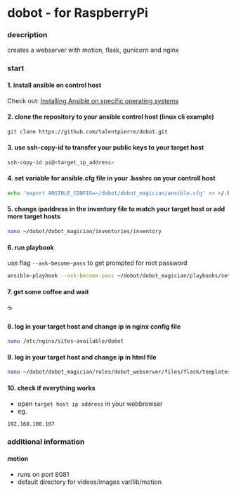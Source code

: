 # dobot - for RaspberryPi

### description

creates a webserver with motion, flask, gunicorn and nginx

### start

####  1. install ansible on control host
Check out: [Installing Ansible on specific operating systems](https://docs.ansible.com/ansible/latest/installation_guide/intro_installation.html#installing-ansible-on-specific-operating-systems)
####  2. clone the repository to your ansible control host (linux cli example)
```sh
git clone https://github.com/talentpierre/dobot.git
```
####  3. use ssh-copy-id to transfer your public keys to your target host
```sh
ssh-copy-id pi@<target_ip_address> 
```
####  4. set variable for ansible.cfg file in your .bashrc on your controll host
```sh
echo 'export ANSIBLE_CONFIG=~/dobot/dobot_magician/ansible.cfg' >> ~/.bashrc 
```
####  5. change ipaddress in the inventory file to match your target host or add more target hosts
```sh
nano ~/dobot/dobot_magician/inventories/inventory
```
####  6. run playbook 
use flag `--ask-become-pass` to get prompted for root password        
```sh
ansible-playbook --ask-become-pass ~/dobot/dobot_magician/playbooks/setup_dobot_webserver.yml
```
####  7. get some coffee and wait
:coffee:
####  8. log in your target host and change ip in nginx config file
```sh
nano /etc/nginx/sites-available/dobot
```
####  9. log in your target host and change ip in html file
```sh
nano ~/dobot/dobot_magician/roles/dobot_webserver/files/flask/templates/index.html
```
####  10. check if everything works
- open `target host ip address` in your webbrowser
- eg. 
```sh 
192.168.100.107
```

### additional information

####  motion
- runs on port 8081
- default directory for videos/images var/lib/motion
